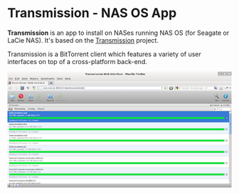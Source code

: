 Transmission - NAS OS App
==================================

**Transmission** is an app to install on NASes running NAS OS (for Seagate or LaCie NAS). It's based on the [Transmission](http://transmissionbt.com/) project.

Transmission is a BitTorrent client which features a variety of user interfaces on top of a cross-platform back-end.

![Alt text](com.transmissionbt.transmission/resources/screenshots/en/screenshot-1.png?raw=true "Screenshot")